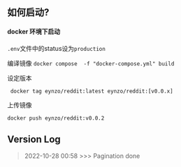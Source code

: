 
## 如何启动?


#### docker 环境下启动
`.env`文件中的status设为`production`

编译镜像
`docker compose  -f "docker-compose.yml" build`

设定版本

` docker tag eynzo/reddit:latest eynzo/reddit:[v0.0.x]`

上传镜像

`docker push eynzo/reddit:v0.0.2`



## Version Log

> 2022-10-28 00:58 >>> Pagination done
